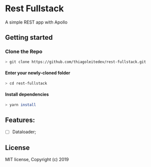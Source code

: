 # Rest Fullstack
A simple REST app with Apollo

## Getting started

### Clone the Repo

```sh
> git clone https://github.com/thiagoleitedev/rest-fullstack.git
```

#### Enter your newly-cloned folder

```sh
> cd rest-fullstack
```

#### Install dependencies

```sh
> yarn install
```

## Features:

- [ ] Dataloader;

## License

MIT license, Copyright (c) 2019
